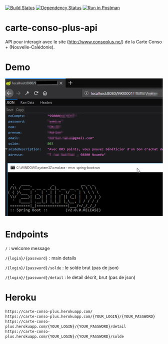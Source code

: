 [![Build Status](https://travis-ci.org/adriens/carte-conso-plus-api.svg?branch=master)](https://travis-ci.org/adriens/carte-conso-plus-api)
[![Dependency Status](https://beta.gemnasium.com/badges/github.com/adriens/carte-conso-plus-api.svg)](https://beta.gemnasium.com/projects/github.com/adriens/carte-conso-plus-api)
[![Run in Postman](https://run.pstmn.io/button.svg)](https://app.getpostman.com/run-collection/deffc8e0359909a35d44)

# carte-conso-plus-api

API pour interagir avec le site (http://www.consoplus.nc/) de la Carte Conso + (Nouvelle-Calédonie).

# Demo

![Dummy demo screenshot](DEMO.png "Dummy demo screenshot")

# Endpoints

`/` : welcome message

`/{login}/{password}` : main details

`/{login}/{password}/solde` : le solde brut (pas de json)

`/{login}/{password}/detail` : le detail décrit, brut (pas de json)

# Heroku

```
https://carte-conso-plus.herokuapp.com/
https://carte-conso-plus.herokuapp.com/{YOUR_LOGIN}/{YOUR_PASSWORD}
https://carte-conso-plus.herokuapp.com/{YOUR_LOGIN}/{YOUR_PASSWORD}/detail
https://carte-conso-plus.herokuapp.com/{YOUR_LOGIN}/{YOUR_PASSWORD}/solde
```

